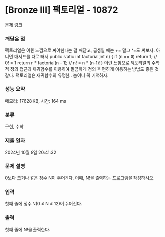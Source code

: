 # [Bronze III] 팩토리얼 - 10872 

[문제 링크](https://www.acmicpc.net/problem/10872) 

### 깨달은 점
팩토리얼은 이런 느낌으로 짜야한다는 걸 깨닫고, 곱셈일 때는 += 말고 *=도 써보자. 아니면 매서드를 따로 빼서 
public static int factorial(int n) {
        if (n == 0) return 1;  // 0! = 1
        return n * factorial(n - 1);  // n! = n * (n-1)!
    } 이런 느낌으로 팩토리얼의 수학적 정의 접근과 재귀함수를 이용하여 깔끔하게 정의 후 편하게 이용하는 방법도 좋은 것 같다.
    팩토리얼은 재귀함수의 유명한.. 놈이니 꼭 기억하자.

### 성능 요약

메모리: 17628 KB, 시간: 164 ms

### 분류

구현, 수학

### 제출 일자

2024년 10월 8일 20:41:32

### 문제 설명

<p>0보다 크거나 같은 정수 N이 주어진다. 이때, N!을 출력하는 프로그램을 작성하시오.</p>

### 입력 

 <p>첫째 줄에 정수 N(0 ≤ N ≤ 12)이 주어진다.</p>

### 출력 

 <p>첫째 줄에 N!을 출력한다.</p>

